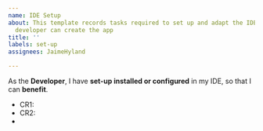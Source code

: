 ```yaml
---
name: IDE Setup
about: This template records tasks required to set up and adapt the IDE so that the
  developer can create the app
title: ''
labels: set-up
assignees: JaimeHyland

---
```


As the **Developer**, I have **set-up installed or configured** in my IDE, so that I can **benefit**.

- CR1: 
- CR2:
- 
